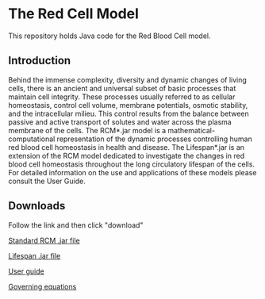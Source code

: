 

# The Red Cell Model

This repository holds Java code for the Red Blood Cell model.


## Introduction

Behind the immense complexity, diversity and dynamic changes of living cells, there is an ancient and universal subset of basic processes that maintain cell integrity. These processes usually referred to as cellular homeostasis, control cell volume, membrane potentials, osmotic stability, and the intracellular milieu.  This control results from the balance between passive and active transport of solutes and water across the plasma membrane of the cells. The RCM*.jar model is a mathematical-computational representation of the dynamic processes controlling human red blood cell homeostasis in health and disease. The Lifespan*.jar is an extension of the RCM model dedicated to investigate the changes in red blood cell homeostasis throughout the long circulatory lifespan of the cells. For detailed information on the use and applications of these models please consult the User Guide.


## Downloads

Follow the link and then click "download"

[Standard RCM .jar file](https://github.com/sdrogers/redcellmodeljava/blob/0ab0550b82b65617ffcf9f1bf40a89ca1e4d36ac/RedBloodCellModel/jars/RCM_7caf74a.jar)

[Lifespan .jar file](https://github.com/sdrogers/redcellmodeljava/blob/5ee2b9fb755d96155ab4bbf84f9e5411d3cf381a/RedBloodCellModel/jars/Lifespan_ad769ef.jar)

[User guide](https://github.com/sdrogers/redcellmodeljava/blob/949155e8e7033faaffb30884bc112de19bd81faa/equations/RCM_User_Guide_011020.pdf)

[Governing equations](https://github.com/sdrogers/redcellmodeljava/blob/4e8f4bcd5bf01b3d830dc8001e0a753064d79d7c/equations/governing_equations_20210205.pdf)
